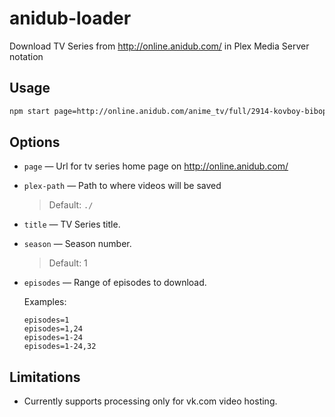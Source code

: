 # anidub-loader

Download TV Series from http://online.anidub.com/ in Plex Media Server notation

## Usage

```bash
npm start page=http://online.anidub.com/anime_tv/full/2914-kovboy-bibop-cowboy-bebop-04-iz-26.html plex-path=~/Movies/TV\ Shows/ season=1
```

## Options

- `page` — Url for tv series home page on http://online.anidub.com/

- `plex-path` — Path to where videos will be saved

  > Default: `./`

- `title` — TV Series title.

- `season` — Season number.

  > Default: 1

- `episodes` — Range of episodes to download. 

  Examples:
  
  ```
  episodes=1
  episodes=1,24
  episodes=1-24
  episodes=1-24,32
  ```
  
## Limitations

- Currently supports processing only for vk.com video hosting.
